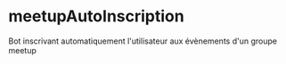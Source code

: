 # meetupAutoInscription
Bot inscrivant automatiquement l'utilisateur aux évènements d'un groupe meetup
